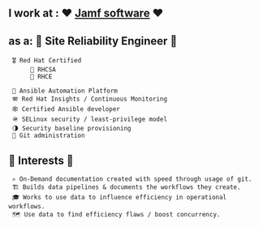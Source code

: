 ## I work at : ❤️ [Jamf software](https://jamf.com) ❤️ 

## as a: 🔧 **Site Reliability Engineer** 🔧
 
          
     🎖️ Red Hat Certified
          📜 RHCSA
          📜 RHCE
    
     🗼 Ansible Automation Platform
     🪗 Red Hat Insights / Continuous Monitoring 
     🕸️ Certified Ansible developer
     🪖 SELinux security / least-privilege model
     🌗 Security baseline provisioning
     🚿 Git administration
     
## 🔭 Interests 🔭
     ✍️ On-Demand documentation created with speed through usage of git. 
     🏗️ Builds data pipelines & documents the workflows they create. 
     🎓 Works to use data to influence efficiency in operational workflows. 
     🗺️ Use data to find efficiency flaws / boost concurrency.
     
      

